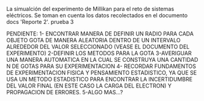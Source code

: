 La simualción del experimento de Millikan para el reto de sistemas eléctricos.
Se toman en cuenta los datos recolectados en el documento docs 'Reporte 2'.
prueba 3

PENDIENTE:
1- ENCONTRAR MANERA DE DEFINIR UN RADIO PARA CADA OBJETO GOTA DE MANERA ALEATORIA DENTRO DE UN INTERVALO ALREDEDOR DEL VALOR SELECCIONADO (VEASE EL DOCUMENTO DEL EXPERIMENTO)
2-DEFINIR LOS METODOS PARA LA GOTA 
3-AVERIGUAR UNA MANERA AUTOMATICA EN LA CUAL SE CONSTRUYA UNA CANTIDAD N DE GOTAS PARA SU EXPERIMENTACION
4- RECORDAR FUNDAMENTOS DE EXPERIMENTACION FISICA Y PENSAMIENTO ESTADISTICO, YA QUE SE USA UN METODO ESTADISTICO PARA ENCONTRAR LA INCERTIDUMBRE DEL VALOR FINAL (EN ESTE CASO LA CARGA DEL ELECTRON) Y PROPAGACION DE ERRORES.
5-ALGO MAS...?

